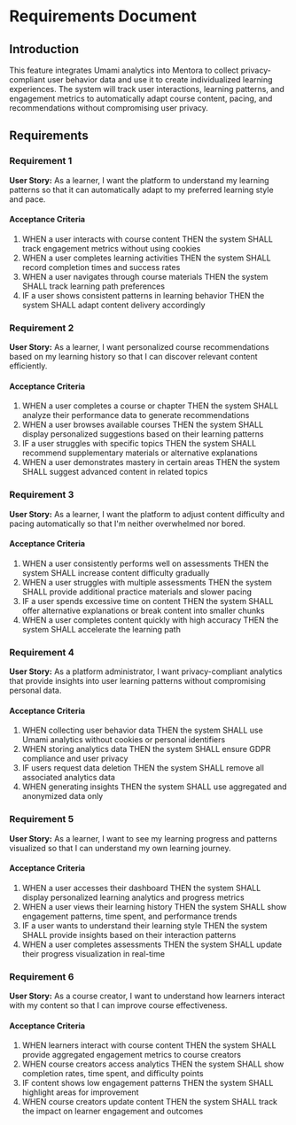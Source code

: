 # Requirements Document

## Introduction

This feature integrates Umami analytics into Mentora to collect privacy-compliant user behavior data and use it to create individualized learning experiences. The system will track user interactions, learning patterns, and engagement metrics to automatically adapt course content, pacing, and recommendations without compromising user privacy.

## Requirements

### Requirement 1

**User Story:** As a learner, I want the platform to understand my learning patterns so that it can automatically adapt to my preferred learning style and pace.

#### Acceptance Criteria

1. WHEN a user interacts with course content THEN the system SHALL track engagement metrics without using cookies
2. WHEN a user completes learning activities THEN the system SHALL record completion times and success rates
3. WHEN a user navigates through course materials THEN the system SHALL track learning path preferences
4. IF a user shows consistent patterns in learning behavior THEN the system SHALL adapt content delivery accordingly

### Requirement 2

**User Story:** As a learner, I want personalized course recommendations based on my learning history so that I can discover relevant content efficiently.

#### Acceptance Criteria

1. WHEN a user completes a course or chapter THEN the system SHALL analyze their performance data to generate recommendations
2. WHEN a user browses available courses THEN the system SHALL display personalized suggestions based on their learning patterns
3. IF a user struggles with specific topics THEN the system SHALL recommend supplementary materials or alternative explanations
4. WHEN a user demonstrates mastery in certain areas THEN the system SHALL suggest advanced content in related topics

### Requirement 3

**User Story:** As a learner, I want the platform to adjust content difficulty and pacing automatically so that I'm neither overwhelmed nor bored.

#### Acceptance Criteria

1. WHEN a user consistently performs well on assessments THEN the system SHALL increase content difficulty gradually
2. WHEN a user struggles with multiple assessments THEN the system SHALL provide additional practice materials and slower pacing
3. IF a user spends excessive time on content THEN the system SHALL offer alternative explanations or break content into smaller chunks
4. WHEN a user completes content quickly with high accuracy THEN the system SHALL accelerate the learning path

### Requirement 4

**User Story:** As a platform administrator, I want privacy-compliant analytics that provide insights into user learning patterns without compromising personal data.

#### Acceptance Criteria

1. WHEN collecting user behavior data THEN the system SHALL use Umami analytics without cookies or personal identifiers
2. WHEN storing analytics data THEN the system SHALL ensure GDPR compliance and user privacy
3. IF users request data deletion THEN the system SHALL remove all associated analytics data
4. WHEN generating insights THEN the system SHALL use aggregated and anonymized data only

### Requirement 5

**User Story:** As a learner, I want to see my learning progress and patterns visualized so that I can understand my own learning journey.

#### Acceptance Criteria

1. WHEN a user accesses their dashboard THEN the system SHALL display personalized learning analytics and progress metrics
2. WHEN a user views their learning history THEN the system SHALL show engagement patterns, time spent, and performance trends
3. IF a user wants to understand their learning style THEN the system SHALL provide insights based on their interaction patterns
4. WHEN a user completes assessments THEN the system SHALL update their progress visualization in real-time

### Requirement 6

**User Story:** As a course creator, I want to understand how learners interact with my content so that I can improve course effectiveness.

#### Acceptance Criteria

1. WHEN learners interact with course content THEN the system SHALL provide aggregated engagement metrics to course creators
2. WHEN course creators access analytics THEN the system SHALL show completion rates, time spent, and difficulty points
3. IF content shows low engagement patterns THEN the system SHALL highlight areas for improvement
4. WHEN course creators update content THEN the system SHALL track the impact on learner engagement and outcomes